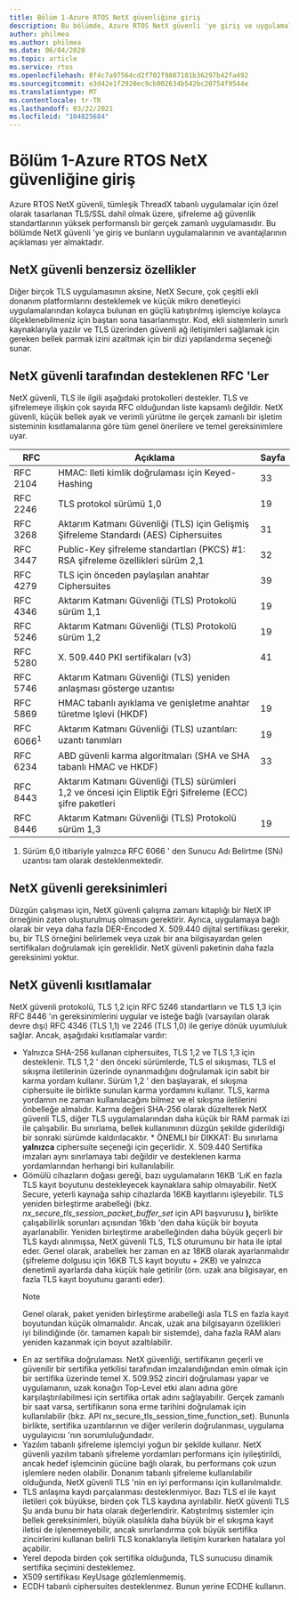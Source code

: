 ```yaml
---
title: Bölüm 1-Azure RTOS NetX güvenliğine giriş
description: Bu bölümde, Azure RTOS NetX güvenli 'ye giriş ve uygulamalarının ve avantajlarından ilgili bir açıklama yer almaktadır.
author: philmea
ms.author: philmea
ms.date: 06/04/2020
ms.topic: article
ms.service: rtos
ms.openlocfilehash: 8f4c7a97564cd2f702f9887181b36297b42fa492
ms.sourcegitcommit: e3d42e1f2920ec9cb002634b542bc20754f9544e
ms.translationtype: MT
ms.contentlocale: tr-TR
ms.lasthandoff: 03/22/2021
ms.locfileid: "104825684"
---
```

# <a name="chapter-1---introduction-to-azure-rtos-netx-secure"></a>Bölüm 1-Azure RTOS NetX güvenliğine giriş

Azure RTOS NetX güvenli, tümleşik ThreadX tabanlı uygulamalar için özel olarak tasarlanan TLS/SSL dahil olmak üzere, şifreleme ağ güvenlik standartlarının yüksek performanslı bir gerçek zamanlı uygulamasıdır. Bu bölümde NetX güvenli 'ye giriş ve bunların uygulamalarının ve avantajlarının açıklaması yer almaktadır.

## <a name="netx-secure-unique-features"></a>NetX güvenli benzersiz özellikler

Diğer birçok TLS uygulamasının aksine, NetX Secure, çok çeşitli ekli donanım platformlarını desteklemek ve küçük mikro denetleyici uygulamalarından kolayca bulunan en güçlü katıştırılmış işlemciye kolayca ölçeklenebilmeniz için baştan sona tasarlanmıştır. Kod, ekli sistemlerin sınırlı kaynaklarıyla yazılır ve TLS üzerinden güvenli ağ iletişimleri sağlamak için gereken bellek parmak izini azaltmak için bir dizi yapılandırma seçeneği sunar.

## <a name="rfcs-supported-by-netx-secure"></a>NetX güvenli tarafından desteklenen RFC 'Ler 

NetX güvenli, TLS ile ilgili aşağıdaki protokolleri destekler. TLS ve şifrelemeye ilişkin çok sayıda RFC olduğundan liste kapsamlı değildir. NetX güvenli, küçük bellek ayak ve verimli yürütme ile gerçek zamanlı bir işletim sisteminin kısıtlamalarına göre tüm genel önerilere ve temel gereksinimlere uyar.

| RFC      | Açıklama                                                                                                 | Sayfa |
|----------|-------------------------------------------------------------------------------------------------------------|------|
| RFC 2104 | HMAC: Ileti kimlik doğrulaması için Keyed-Hashing                                                              | 33   |
| RFC 2246 | TLS protokol sürümü 1,0                                                                                | 19   |
| RFC 3268 | Aktarım Katmanı Güvenliği (TLS) için Gelişmiş Şifreleme Standardı (AES) Ciphersuites                          | 31   |
| RFC 3447 | Public-Key şifreleme standartları (PKCS) #1: RSA şifreleme özellikleri sürüm 2,1                    | 32   |
| RFC 4279 | TLS için önceden paylaşılan anahtar Ciphersuites                                                                         | 39   |
| RFC 4346 | Aktarım Katmanı Güvenliği (TLS) Protokolü sürüm 1,1                                                     | 19   |
| RFC 5246 | Aktarım Katmanı Güvenliği (TLS) Protokolü sürüm 1,2                                                     | 19   |
| RFC 5280 | X. 509.440 PKI sertifikaları (v3)                                                                                 | 41   |
| RFC 5746 | Aktarım Katmanı Güvenliği (TLS) yeniden anlaşması gösterge uzantısı                                           |      |
| RFC 5869 | HMAC tabanlı ayıklama ve genişletme anahtar türetme Işlevi (HKDF)                                                | 19   |
| RFC 6066<sup>1</sup> | Aktarım Katmanı Güvenliği (TLS) uzantıları: uzantı tanımları                                            | 19   |
| RFC 6234 | ABD güvenli karma algoritmaları (SHA ve SHA tabanlı HMAC ve HKDF)                                                 | 33   |
| RFC 8443 | Aktarım Katmanı Güvenliği (TLS) sürümleri 1,2 ve öncesi için Eliptik Eğri Şifreleme (ECC) şifre paketleri |      |
| RFC 8446 | Aktarım Katmanı Güvenliği (TLS) Protokolü sürüm 1,3                                                     | 19   |

1. Sürüm 6,0 itibariyle yalnızca RFC 6066 ' den Sunucu Adı Belirtme (SNı) uzantısı tam olarak desteklenmektedir.

## <a name="netx-secure-requirements"></a>NetX güvenli gereksinimleri

Düzgün çalışması için, NetX güvenli çalışma zamanı kitaplığı bir NetX IP örneğinin zaten oluşturulmuş olmasını gerektirir. Ayrıca, uygulamaya bağlı olarak bir veya daha fazla DER-Encoded X. 509.440 dijital sertifikası gerekir, bu, bir TLS örneğini belirlemek veya uzak bir ana bilgisayardan gelen sertifikaları doğrulamak için gereklidir. NetX güvenli paketinin daha fazla gereksinimi yoktur.

## <a name="netx-secure-constraints"></a>NetX güvenli kısıtlamalar

NetX güvenli protokolü, TLS 1,2 için RFC 5246 standartların ve TLS 1,3 için RFC 8446 'ın gereksinimlerini uygular ve isteğe bağlı (varsayılan olarak devre dışı) RFC 4346 (TLS 1,1) ve 2246 (TLS 1,0) ile geriye dönük uyumluluk sağlar. Ancak, aşağıdaki kısıtlamalar vardır:

- Yalnızca SHA-256 kullanan ciphersuites, TLS 1,2 ve TLS 1,3 için desteklenir. TLS 1,2 ' den önceki sürümlerde, TLS el sıkışması, TLS el sıkışma iletilerinin üzerinde oynanmadığını doğrulamak için sabit bir karma yordam kullanır. Sürüm 1,2 ' den başlayarak, el sıkışma ciphersuite ile birlikte sunulan karma yordamını kullanır. TLS, karma yordamın ne zaman kullanılacağını bilmez ve el sıkışma iletilerini önbelleğe almalıdır. Karma değeri SHA-256 olarak düzelterek NetX güvenli TLS, diğer TLS uygulamalarından daha küçük bir RAM parmak izi ile çalışabilir. Bu sınırlama, bellek kullanımının düzgün şekilde giderildiği bir sonraki sürümde kaldırılacaktır. * ÖNEMLI bir DIKKAT: Bu sınırlama **yalnızca** ciphersuite seçeneği için geçerlidir. X. 509.440 Sertifika imzaları aynı sınırlamaya tabi değildir ve desteklenen karma yordamlarından herhangi biri kullanılabilir.
- Gömülü cihazların doğası gereği, bazı uygulamaların 16KB 'LıK en fazla TLS kayıt boyutunu destekleyecek kaynaklara sahip olmayabilir. NetX Secure, yeterli kaynağa sahip cihazlarda 16KB kayıtlarını işleyebilir. TLS yeniden birleştirme arabelleği (bkz. *nx_secure_tls_session_packet_buffer_set* için API başvurusu **),** birlikte çalışabilirlik sorunları açısından 16kb 'den daha küçük bir boyuta ayarlanabilir. Yeniden birleştirme arabelleğinden daha büyük geçerli bir TLS kaydı alınmışsa, NetX güvenli TLS, TLS oturumunu bir hata ile iptal eder. Genel olarak, arabellek her zaman en az 18KB olarak ayarlanmalıdır (şifreleme dolgusu için 16KB TLS kayıt boyutu + 2KB) ve yalnızca denetimli ayarlarda daha küçük hale getirilir (örn. uzak ana bilgisayar, en fazla TLS kayıt boyutunu garanti eder).
  > [!NOTE]
  > Genel olarak, paket yeniden birleştirme arabelleği asla TLS en fazla kayıt boyutundan küçük olmamalıdır. Ancak, uzak ana bilgisayarın özellikleri iyi bilindiğinde (ör. tamamen kapalı bir sistemde), daha fazla RAM alanı yeniden kazanmak için boyut azaltılabilir.
- En az sertifika doğrulaması. NetX güvenliği, sertifikanın geçerli ve güvenilir bir sertifika yetkilisi tarafından imzalandığından emin olmak için bir sertifika üzerinde temel X. 509.952 zinciri doğrulaması yapar ve uygulamanın, uzak konağın Top-Level etki alanı adına göre karşılaştırılabilmesi için sertifika ortak adını sağlayabilir. Gerçek zamanlı bir saat varsa, sertifikanın sona erme tarihini doğrulamak için kullanılabilir (bkz. API nx_secure_tls_session_time_function_set). Bununla birlikte, sertifika uzantılarının ve diğer verilerin doğrulanması, uygulama uygulayıcısı 'nın sorumluluğundadır.
- Yazılım tabanlı şifreleme işlemciyi yoğun bir şekilde kullanır. NetX güvenli yazılım tabanlı şifreleme yordamları performans için iyileştirildi, ancak hedef işlemcinin gücüne bağlı olarak, bu performans çok uzun işlemlere neden olabilir. Donanım tabanlı şifreleme kullanılabilir olduğunda, NetX güvenli TLS 'nin en iyi performansı için kullanılmalıdır.
- TLS anlaşma kaydı parçalanması desteklenmiyor. Bazı TLS el ile kayıt iletileri çok büyükse, birden çok TLS kaydına ayrılabilir. NetX güvenli TLS Şu anda bunu bir hata olarak değerlendirir. Katıştırılmış sistemler için bellek gereksinimleri, büyük olasılıkla daha büyük bir el sıkışma kayıt iletisi de işlenemeyebilir, ancak sınırlandırma çok büyük sertifika zincirlerini kullanan belirli TLS konaklarıyla iletişim kurarken hatalara yol açabilir.
- Yerel depoda birden çok sertifika olduğunda, TLS sunucusu dinamik sertifika seçimini desteklemez. 
- X509 sertifikası KeyUsage gözlemlenmemiş. 
- ECDH tabanlı ciphersuites desteklenmez. Bunun yerine ECDHE kullanın.
